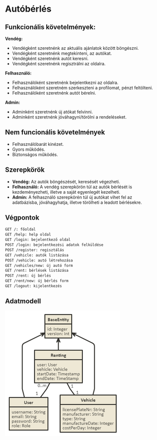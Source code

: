 # Autóbérlés

## Funkcionális követelmények:

**Vendég:**
* Vendégként szeretnénk az aktuális ajánlatok között böngészni.
* Vendégként szeretnénk megtekinteni, az autókat.
* Vendégként szeretnénk autót keresni.
* Vendégként szeretnénk regisztrálni az oldalra.

**Felhasználó:**
* Felhasználóként szeretnénk bejelentkezni az oldalra.
* Felhasználóként szeretném szerkeszteni a profilomat, pénzt feltölteni.
* Felhasználóként szeretnénk autót bérelni.

**Admin:**
* Adminként szeretnénk új atókat felvinni.
* Adminként szeretnénk jóváhagyni/törölni a rendeléseket.

## Nem funcionális követelmények
* Felhasználóbarát kinézet.
* Gyors működés.
* Biztonságos működés.

## Szerepkörök
* **Vendég:** Az autók böngészését, keresését végezheti.
* **Felhasználó:** A vendég szerepkörön túl az autók bérlését is kezdeményezheti, illetve a saját egyenlegét kezelheti.
* **Admin:** A felhasználó szerepkörén túl új autókat vihet fel az adatbázisba, jóváhagyhatja, illetve törölheti a leadott bérlésekre.

## Végpontok
```html
GET /: főoldal
GET /help: help oldal
GET /login: bejelentkező oldal
POST /login: bejelentkezési adatok felküldése
POST /register: regisztálás
GET /vehicle: autók listázása
POST /vehicle: autó létrehozása
GET /vehicles/new: új autó form
GET /rent: bérlések listázása
POST /rent: új bérlés
GET /rent/new: új bérlés form
GET /logout: kijelentkezés
```

## Adatmodell

![adatmodell](https://raw.githubusercontent.com/namisi/alkfejl_bead_2017/master/datamodell.png "adatmodell")
